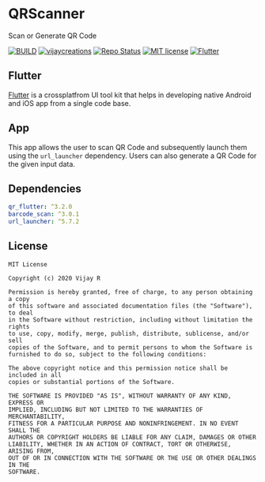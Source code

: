 # QRScanner

Scan or Generate QR Code 

[![BUILD](https://img.shields.io/badge/Build-OK-<COLOR>.svg)](https://github.com/vijayinyoutube/QRScanner)  [![vijaycreations](https://img.shields.io/website-up-vijaycreations-green-orange/http/cv.lbesson.qc.to.svg)](https://www.youtube.com/channel/UCBC_Z7jla1GSITcqLKAtPxQ) [![Repo Status](https://img.shields.io/badge/RepoStatus-Active-blue.svg)](https://github.com/vijayinyoutube/QRScanner) [![MIT license](https://img.shields.io/badge/License-MIT-red.svg)](https://github.com/vijayinyoutube/QRScanner) [![Flutter](https://img.shields.io/badge/Built_using-Flutter-blue.svg)](https://github.com/vijayinyoutube/QRScanner)

## Flutter
[Flutter](https://flutter.dev/) is a crossplatfrom UI tool kit that helps in developing native Android and iOS app from a single code base.

## App 
 This app allows the user to scan QR Code and subsequently launch them using the ```url_launcher``` dependency. Users can also generate a QR Code for the given input data.

## Dependencies

```pubspec.yaml
qr_flutter: ^3.2.0
barcode_scan: ^3.0.1
url_launcher: ^5.7.2
```

## License

```
MIT License

Copyright (c) 2020 Vijay R

Permission is hereby granted, free of charge, to any person obtaining a copy
of this software and associated documentation files (the "Software"), to deal
in the Software without restriction, including without limitation the rights
to use, copy, modify, merge, publish, distribute, sublicense, and/or sell
copies of the Software, and to permit persons to whom the Software is
furnished to do so, subject to the following conditions:

The above copyright notice and this permission notice shall be included in all
copies or substantial portions of the Software.

THE SOFTWARE IS PROVIDED "AS IS", WITHOUT WARRANTY OF ANY KIND, EXPRESS OR
IMPLIED, INCLUDING BUT NOT LIMITED TO THE WARRANTIES OF MERCHANTABILITY,
FITNESS FOR A PARTICULAR PURPOSE AND NONINFRINGEMENT. IN NO EVENT SHALL THE
AUTHORS OR COPYRIGHT HOLDERS BE LIABLE FOR ANY CLAIM, DAMAGES OR OTHER
LIABILITY, WHETHER IN AN ACTION OF CONTRACT, TORT OR OTHERWISE, ARISING FROM,
OUT OF OR IN CONNECTION WITH THE SOFTWARE OR THE USE OR OTHER DEALINGS IN THE
SOFTWARE.
```
